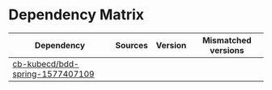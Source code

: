 # Dependency Matrix

Dependency | Sources | Version | Mismatched versions
---------- | ------- | ------- | -------------------
[cb-kubecd/bdd-spring-1577407109](https://github.com/cb-kubecd/bdd-spring-1577407109.git) |  | []() | 
